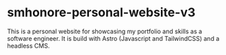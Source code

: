 # smhonore-personal-website-v3
This is a personal website for showcasing my portfolio and skills as a software engineer. It is build with Astro (Javascript and TailwindCSS) and a headless CMS.

